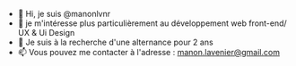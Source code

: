 - 👋 Hi, je suis @manonlvnr
- 👀 je m'intéresse plus particulièrement au développement web front-end/ UX & Ui Design
- 💼 Je suis à la recherche d'une alternance pour 2 ans
- 📫 Vous pouvez me contacter à l'adresse : manon.lavenier@gmail.com
